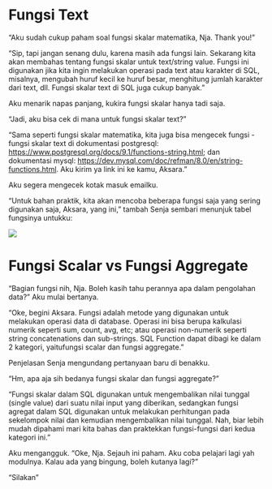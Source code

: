 # Fungsi Text
“Aku sudah cukup paham soal fungsi skalar matematika, Nja. Thank you!”

“Sip, tapi jangan senang dulu, karena masih ada fungsi lain. Sekarang kita akan membahas tentang fungsi skalar untuk text/string value. Fungsi ini digunakan jika kita ingin melakukan operasi pada text atau karakter di SQL, misalnya, mengubah huruf kecil ke huruf besar, menghitung jumlah karakter dari text, dll. Fungsi skalar text di SQL juga cukup banyak.”

 

Aku menarik napas panjang, kukira fungsi skalar hanya tadi saja.

“Jadi, aku bisa cek di mana untuk fungsi skalar text?”

“Sama seperti fungsi skalar matematika, kita juga bisa mengecek fungsi - fungsi skalar text di dokumentasi postgresql: https://www.postgresql.org/docs/9.1/functions-string.html; dan dokumentasi mysql: https://dev.mysql.com/doc/refman/8.0/en/string-functions.html.  Aku kirim ya link ini ke kamu, Aksara.”

Aku segera mengecek kotak masuk emailku.

 

“Untuk  bahan praktik, kita akan mencoba beberapa fungsi saja yang sering digunakan saja, Aksara, yang ini,” tambah Senja sembari menunjuk tabel fungsinya untukku:

<img src="https://raw.githubusercontent.com/fahzafahmi/latihan-sql/master/Certification/DQLab/assets/Data%20Analyst%20Career%20Track/2.%20Fundamental%20SQL%20Using%20FUNCTION%20and%20GROUP%20BY/1.%20Fungsi%20di%20SQL/1.%20NamaFungsi.png">

# Fungsi Scalar vs Fungsi Aggregate
“Bagian fungsi nih, Nja. Boleh kasih tahu perannya apa dalam pengolahan data?” Aku mulai bertanya.

“Oke, begini Aksara. Fungsi adalah metode yang digunakan untuk melakukan operasi data di database. Operasi ini bisa berupa kalkulasi numerik seperti sum, count, avg, etc; atau operasi non-numerik seperti string concatenations dan sub-strings. SQL Function dapat dibagi ke dalam 2 kategori, yaitufungsi scalar dan fungsi aggregate.”

Penjelasan Senja mengundang pertanyaan baru di benakku.

 

“Hm, apa aja sih bedanya fungsi skalar dan fungsi aggregate?”

“Fungsi skalar dalam SQL digunakan untuk mengembalikan nilai tunggal (single value) dari suatu nilai input yang diberikan, sedangkan fungsi agregat dalam SQL digunakan untuk melakukan perhitungan pada sekelompok nilai dan kemudian mengembalikan nilai tunggal. Nah, biar lebih mudah dipahami mari kita bahas dan praktekkan fungsi-fungsi dari kedua kategori ini.”

 

Aku mengangguk. “Oke, Nja. Sejauh ini paham. Aku coba pelajari lagi yah modulnya. Kalau ada yang bingung, boleh kutanya lagi?”

“Silakan”